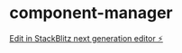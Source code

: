 # component-manager

[Edit in StackBlitz next generation editor ⚡️](https://stackblitz.com/~/github.com/realtalishaw/component-manager)